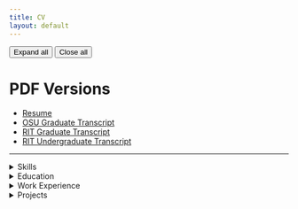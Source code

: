 ```yaml
---
title: CV
layout: default
---
```


<div class="detailsButtons">
  <button type="button" onclick="openAllDetails()">Expand all</button>
  <button type="button" onclick="closeAllDetails()">Close all</button>
</div>

# PDF Versions

- [Resume](/docs/creds/afesta_resume_mlr.pdf)
- [OSU Graduate Transcript](/docs/creds/osu_transcript.pdf)
- [RIT Graduate Transcript](/docs/creds/rit_grad_transcript.pdf)
- [RIT Undergraduate Transcript](/docs/creds/rit_ugrad_transcript.pdf)

-----

<!--
# Programming Languages:

Python
C++
C#
Java
SQL
NoSQL
MATLAB
Arduino

# Frameworks and Tools:

TensorFlow
PyTorch
SciPy
OpenCV
CUDA
AWS
Azure
Simulink
React

# Machine Learning and AI:

Reinforcement Learning
Multi-agent Systems
Large Language Models (LLMs)
Neural Networks
Model Training and Evaluation
Prompt Engineering
Data Science
Audio Separation
Landmark Recognition
Robotics

# Cybersecurity:

Vulnerability Assessment
OSINT
Network Intrusion Management
Zero-day Attack Detection

# Data Analysis:

Spectrogram Analysis
Feature Extraction
Sensor Data Cleaning and Analysis
Metric Reporting Automation
Project Management and Collaboration:

# Project Management:

Designing and Implementing Test Harnesses
Automated Reporting
Proposal Targeting and Development

# Collaboration:

Interdisciplinary Team Collaboration
Mentoring and Training Interns
Reviewing Requirements and Code Submissions

# Research and Publications:

Conducting Literature Reviews
Publishing in Reputable Journals
Presenting Research Findings
Soft Skills:

# Problem-Solving:

Debugging and Fixing Code Issues
Developing Innovative Solutions
Identifying Performance Deviations

# Communication:

Providing Clear and Concise Updates
Writing Technical Documentation
Presenting to Customers and Stakeholders
-->

<details>
<summary>
  Skills
</summary>

<table style="width:100%; text-align: center; border: 1px solid #90a959">
  <tr>
    <th style="width:30%; text-align: center">Domains</th>
    <th style="width:30%; text-align: center">Languages</th>
    <th style="width:30%; text-align: center">Country</th>
  </tr>
  <tr>
    <td>Artificial Intelligence</td>
    <td>Python</td>
    <td>OpenCV</td>
  </tr>
  <tr>
    <td>Machine Learning</td>
    <td>C#</td>
    <td>PyTorch</td>
  </tr>
  <tr>
    <td>Multiagent Learning</td>
    <td>C++</td>
    <td>ROS</td>
  </tr>
  <tr>
    <td>Networking</td>
    <td>Java</td>
    <td>TensorFlow</td>
  </tr>
  <tr>
    <td>Cybersecurity</td>
    <td>SQL</td>
    <td>Jupyter</td>
  </tr>
  <tr>
    <td>Embedded Systems</td>
    <td>Ruby</td>
    <td>Django</td>
  </tr>
  <tr>
    <td>Signal Processing</td>
    <td>Javascript</td>
    <td>Flask</td>
  </tr>
  <tr>
    <td>Web Development</td>
    <td>HTML/CSS</td>
    <td>AWS</td>
  </tr>
</table>

</details>

<details>
<summary>
Education
</summary>

<h2>
Master of Science: Robotics
</h2>

<div style="width: 100%; display: table;">
    <div style="display: table-row">
        <div style="width: 600px; display: table-cell;"> September 2021 - September 2023 </div>
        <div style="display: table-cell;"> GPA: 3.57 </div>
    </div>
</div>
<div style="white-space: pre">
<a href="/docs/pubs/raim___gecco.pdf">Reinforcing Inter-Class Dependencies in the Asymmetric Island Model</a>
<a href="/docs/pubs/influence_focused_learning___aamas.pdf">Influence-Focused Asymmetric Island Model</a>
</div>

<br>

<h2>
Master of Science: Computer Science
</h2>

<div style="width: 100%; display: table;">
    <div style="display: table-row">
        <div style="width: 600px; display: table-cell;"> August 2015 - May 2020 </div>
        <div style="display: table-cell;"> GPA: 3.6 </div>
    </div>
</div>
<div style="white-space: pre">
<a href="/docs/pubs/Data_Representation_for_Motor_Imagery_Classification.pdf">Data Representation for Motor Imagery Classification</a>
</div>

<br>

<h2>
Bachelor of Science: Computer Science and Electrical Engineering
</h2>

<div style="width: 100%; display: table;">
    <div style="display: table-row">
        <div style="width: 600px; display: table-cell;"> August 2018 - May 2020 </div>
        <div style="display: table-cell;"> GPA: 3.62 </div>
    </div>
</div>
<div style="white-space: pre">
Philosophy Immersion
</div>
</details>

<details>
<summary>
Work Experience
</summary>

<h2>Oregon State University</h2>

<div style="width: 100%; display: table;">
    <div style="display: table-row">
        <h4 style="width: 600px; display: table-cell;"> Graduate Research Assistant </h4>
        <h4 style="display: table-cell;"> June 2022 - September 2023 </h4>
    </div>
</div>

<ul>
<li>Authored a detailed literature review on multiagent temporal abstractions over extended time horizons, identifying three promising research directions to advance the field</li>
<li>Designed a framework for learning inter-agent dependencies that arise due to environmental dynamics</li>
<li>Published papers achieving 35% faster learning with 10% improved performance over asymmetric island models</li>
</ul>

<div style="width: 100%; display: table;">
    <div style="display: table-row">
        <h4 style="width: 600px; display: table-cell;"> Graduate Teaching Assistant </h4>
        <h4 style="display: table-cell;"> September 2021 - June 2022 </h4>
    </div>
</div>
<ul>
<li>Led teaching sections on architectural design of software with a focus on clean and maintainable code</li>
<li>Formulated teaching plans for algorithm design and analysis, mobile and web development, and data structures</li>
<li>Automated grading and feedback for algorithm implementations in multiple programming languages that reduced workload by over 85%</li>
</ul>

<h2>IOMAXIS</h2>

<div style="width: 100%; display: table;">
    <div style="display: table-row">
        <h4 style="width: 600px; display: table-cell;"> Artificial Intelligence Research Engineer </h4>
        <h4 style="display: table-cell;"> June 2022 - September 2023 </h4>
    </div>
</div>
<ul>
<li>Implemented a multi-agent reinforcement learner to automate search and rescue efforts by autonomous drones that self-learned how to fly
and navigate in a simulated real-world crisis area using AirSim</li>
<li>Organized creation of a project to reduce overhead with identifying and pursuing new project proposals</li>
<li>Designed a GUI for detection and analysis of zero-day attacks and anomalous system behavior</li>
</ul>

<div style="width: 100%; display: table;">
    <div style="display: table-row">
        <h4 style="width: 600px; display: table-cell;"> Artificial Intelligence Research Co-op </h4>
        <h4 style="display: table-cell;"> September 2021 - June 20223 </h4>
    </div>
</div>
<ul>
<li>Designed and implemented a network intrusion management system able to cordon off intrusions on a live network in less than 8 seconds</li>
<li>Developed AI-based approach using YOLOv3 for landmark recognition from phone images that achieved 98% using top-3 classification</li>
<li>Performed and presented comparison tests of different machine learning models and cleaning methods to inform contract proposals</li>
</ul>

<h2>UTC Aerospace Systems</h2>

<div style="width: 100%; display: table;">
    <div style="display: table-row">
        <h4 style="width: 600px; display: table-cell;"> Software Engineer co-op </h4>
        <h4 style="display: table-cell;"> January 2017 - Aug. 2017 </h4>
    </div>
</div>
<ul>
<li>Led efforts in developing test harness for verifying and validating code functionality on target systems to comply with DO-178C</li>
<li>Cleaned and analyzed messy sensor data that fed into systems used for detection of aircraft fires</li>
<li>Automated generating metric reports detailing code completion to present to customers</li>
</ul>

<!--
<h2>Rochester Institute of Technology</h2>

<div style="width: 100%; display: table;">
    <div style="display: table-row">
        <h4 style="width: 600px; display: table-cell;"> Grader, Mechanics of Programming (C) </h4>
        <h4 style="display: table-cell;"> August 2016 - Dec. 2016 </h4>
    </div>
</div>
<ul>
<li>Reviewed and tested submitted code for success of implementation and quality of documentation</li>
<li>Worked alongside students in aiding them on how to better develop readable and maintainable code</li>
<li>Developed test cases and scripts to automate the process of running code and providing meaningful feedback to students</li>
</ul>
-->

<h2>Sophos</h2>

<div style="width: 100%; display: table;">
    <div style="display: table-row">
        <h4 style="width: 600px; display: table-cell;"> Security Engineer Co-op </h4>
        <h4 style="display: table-cell;"> June 2016 - Aug. 2016 </h4>
    </div>
</div>
<ul>
<li>Automated the discovery of external OSINT assets, including available employee information, domains, and IP ranges</li>
<li>Leveraged Java and Burps Suite to automate vulnerabilities assessment in front- and web-facing internal assets</li>
<li>Uncovered and validated potential threat vectors prior to exploit and aided in remediation of findings</li>
</ul>
</details>

<details>
<summary>
Projects
</summary>

<h2>
<a href="/projects/systemcontrol">Brain-Controlled Control Interface</a>
</h2>

<ul>
<li>Designed iterative implementations for a headset to gather reliable electroencephalogram signals from the scalp</li>
<li>Incorporates notch filters and cable shielding to reduce signal noise</li>
<li>Allows for impedance checking to measure reliability of gathered signal</li>
</ul>

</details>
